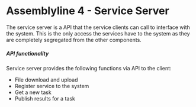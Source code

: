 # Assemblyline 4 - Service Server

The service server is a API that the service clients can call to interface with the system. This is the only access the services have to the system as they are completely segregated from the other components.

##### API functionality

Service server provides the following functions via API to the client:

* File download and upload
* Register service to the system
* Get a new task
* Publish results for a task